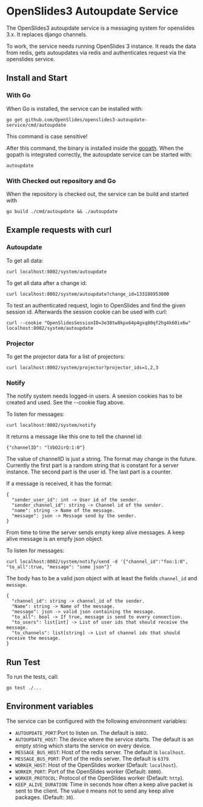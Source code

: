 # OpenSlides3 Autoupdate Service

The OpenSlides3 autoupdate service is a messaging system for openslides 3.x. It
replaces django channels.

To work, the service needs running OpenSlides 3 instance. It reads the data from
redis, gets autoupdates via redis and authenticates request via the openslides service.


## Install and Start

### With Go

When Go is installed, the service can be installed with:

```
go get github.com/OpenSlides/openslides3-autoupdate-service/cmd/autoupdate
```

This command is case sensitive!

After this command, the binary is installed inside the
[gopath](https://github.com/golang/go/wiki/GOPATH). When the gopath is
integrated correctly, the autoupdate service can be started with:

```
autoupdate
```

### With Checked out repository and Go

When the repository is checked out, the service can be build and started with

```
go build ./cmd/autoupdate && ./autoupdate
```


## Example requests with curl

### Autoupdate

To get all data:

```
curl localhost:8002/system/autoupdate
```

To get all data after a change id:

```
curl localhost:8002/system/autoupdate?change_id=133188953000
```

To test an authenticated request, login to OpenSlides and find the given session
id. Afterwards the session cookie can be used with curl:

```
curl --cookie "OpenSlidesSessionID=3e38tw8kpx64p4gxq80qf2hg4k60ix6w" localhost:8002/system/autoupdate
```


### Projector

To get the projector data for a list of projectors:

```
curl localhost:8002/system/projector?projector_ids=1,2,3
```


### Notify

The notify system needs logged-in users. A seesion cookies has to be created and
used. See the --cookie flag above.

To listen for messages:

```
curl localhost:8002/system/notify
```

It returns a message like this one to tell the channel id:

`{"channelID": "lVbO2irQ:1:0"}`

The value of channelID is just a string. The format may change in the future.
Currently the first part is a random string that is constant for a server
instance. The second part is the user id. The last part is a counter.

If a message is received, it has the format:

```
{
  "sender_user_id": int -> User id of the sender.
  "sender_channel_id": string -> Channel id of the sender.
  "name": string -> Name of the message.
  "message": json -> Message send by the sender.
}
```

From time to time the server sends empty keep alive messages. A keep alive
message is an empfy json object.


To listen for messages:

```
curl localhost:8002/system/notify/send -d '{"channel_id":"foo:1:0", "to_all":true, "message": "some json"}'
```

The body has to be a valid json object with at least the fields `channel_id` and
`message`.

```
{
  "channel_id": string -> channel_id of the sender.
  "Name": string -> Name of the message.
  "message": json -> valid json containing the message.
  "to_all": bool -> If true, message is send to every connection.
  "to_users": list[int] -> List of user ids that should receive the message.
  "to_channels": list[string] -> List of channel ids that should receive the message.
}
```


## Run Test

To run the tests, call:

```
go test ./...
```

## Environment variables

The service can be configured with the following environment variables:

* `AUTOUPDATE_PORT`:Port to listen on. The default is `8002`.
* `AUTOUPDATE_HOST`: The device where the service starts. The default is an
  empty string which starts the service on every device.
* `MESSAGE_BUS_HOST`: Host of the redis server. The default is `localhost`.
* `MESSAGE_BUS_PORT`: Port of the redis server. The default is `6379`.
* `WORKER_HOST`: Host of the OpenSlides worker (Default: `localhost`).
* `WORKER_PORT`: Port of the OpenSlides worker (Default: `8000`).
* `WORKER_PROTOCOL`: Protocol of the OpenSlides worker (Default: `http`).
* `KEEP_ALIVE_DURATION`: Time in seconds how often a keep alive packet is sent
  to the client. The value `0` means not to send any keep alive packages.
  (Default: `30`).